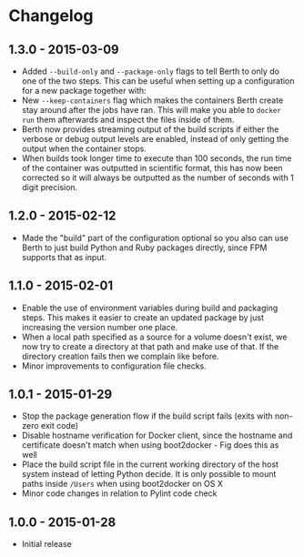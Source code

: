Changelog
=========

1.3.0 - 2015-03-09
------------------
* Added ``--build-only`` and ``--package-only`` flags to tell Berth to only do one of the two steps. This can be useful when setting up a configuration for a new package together with:
* New ``--keep-containers`` flag which makes the containers Berth create stay around after the jobs have ran. This will make you able to ``docker run`` them afterwards and inspect the files inside of them.
* Berth now provides streaming output of the build scripts if either the verbose or debug output levels are enabled, instead of only getting the output when the container stops.
* When builds took longer time to execute than 100 seconds, the run time of the container was outputted in scientific format, this has now been corrected so it will always be outputted as the number of seconds with 1 digit precision.

1.2.0 - 2015-02-12
------------------
* Made the "build" part of the configuration optional so you also can use Berth to just build Python and Ruby packages directly, since FPM supports that as input.

1.1.0 - 2015-02-01
------------------
* Enable the use of environment variables during build and packaging steps. This makes it easier to create an updated package by just increasing the version number one place.
* When a local path specified as a source for a volume doesn't exist, we now try to create a directory at that path and make use of that. If the directory creation fails then we complain like before.
* Minor improvements to configuration file checks.

1.0.1 - 2015-01-29
------------------
* Stop the package generation flow if the build script fails (exits with non-zero exit code)
* Disable hostname verification for Docker client, since the hostname and certificate doesn't match when using boot2docker - Fig does this as well
* Place the build script file in the current working directory of the host system instead of letting Python decide. It is only possible to mount paths inside ``/Users`` when using boot2docker on OS X
* Minor code changes in relation to Pylint code check

1.0.0 - 2015-01-28
------------------
* Initial release
